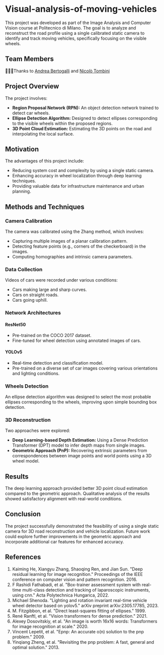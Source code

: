 # Visual-analysis-of-moving-vehicles

This project was developed as part of the Image Analysis and Computer Vision course at Politecnico di Milano. The goal is to analyze and reconstruct the road profile using a single calibrated static camera to identify and track moving vehicles, specifically focusing on the visible wheels.

## Team Members
🧑‍🤝‍🧑Thanks to [Andrea Bertogalli](https://github.com/andberto) and [Nicolò Tombini](https://github.com/tombinic)

## Project Overview
The project involves:
- **Region Proposal Network (RPN):** An object detection network trained to detect car wheels.
- **Ellipse Detection Algorithm:** Designed to detect ellipses corresponding to the visible wheels within the proposed regions.
- **3D Point Cloud Estimation:** Estimating the 3D points on the road and interpolating the local surface.

## Motivation
The advantages of this project include:
- Reducing system cost and complexity by using a single static camera.
- Enhancing accuracy in wheel localization through deep learning techniques.
- Providing valuable data for infrastructure maintenance and urban planning.

## Methods and Techniques

### Camera Calibration
The camera was calibrated using the Zhang method, which involves:
- Capturing multiple images of a planar calibration pattern.
- Detecting feature points (e.g., corners of the checkerboard) in the images.
- Computing homographies and intrinsic camera parameters.

### Data Collection
Videos of cars were recorded under various conditions:
- Cars making large and sharp curves.
- Cars on straight roads.
- Cars going uphill.

### Network Architectures

#### ResNet50
- Pre-trained on the COCO 2017 dataset.
- Fine-tuned for wheel detection using annotated images of cars.

#### YOLOv5
- Real-time detection and classification model.
- Pre-trained on a diverse set of car images covering various orientations and lighting conditions.

### Wheels Detection
An ellipse detection algorithm was designed to select the most probable ellipses corresponding to the wheels, improving upon simple bounding box detection.

### 3D Reconstruction
Two approaches were explored:
- **Deep Learning-based Depth Estimation:** Using a Dense Prediction Transformer (DPT) model to infer depth maps from single images.
- **Geometric Approach (PnP):** Recovering extrinsic parameters from correspondences between image points and world points using a 3D wheel model.

## Results
The deep learning approach provided better 3D point cloud estimation compared to the geometric approach. Qualitative analysis of the results showed satisfactory alignment with real-world conditions.

## Conclusion
The project successfully demonstrated the feasibility of using a single static camera for 3D road reconstruction and vehicle localization. Future work could explore further improvements in the geometric approach and incorporate additional car features for enhanced accuracy.

## References
1. Kaiming He, Xiangyu Zhang, Shaoqing Ren, and Jian Sun. "Deep residual learning for image recognition." Proceedings of the IEEE conference on computer vision and pattern recognition. 2016.
2. F Rashidi Fathabadi, et al. "Box-trainer assessment system with real-time multi-class detection and tracking of laparoscopic instruments, using cnn." Acta Polytechnica Hungarica, 2022.
3. Michael Shenoda. "Lighting and rotation invariant real-time vehicle wheel detector based on yolov5." arXiv preprint arXiv:2305.17785, 2023.
4. M. Fitzgibbon, et al. "Direct least-squares fitting of ellipses." 1999.
5. René Ranftl, et al. "Vision transformers for dense prediction." 2021.
6. Alexey Dosovitskiy, et al. "An image is worth 16x16 words: Transformers for image recognition at scale." 2020.
7. Vincent Lepetit, et al. "Epnp: An accurate o(n) solution to the pnp problem." 2009.
8. Yinqiang Zheng, et al. "Revisiting the pnp problem: A fast, general and optimal solution." 2013.
